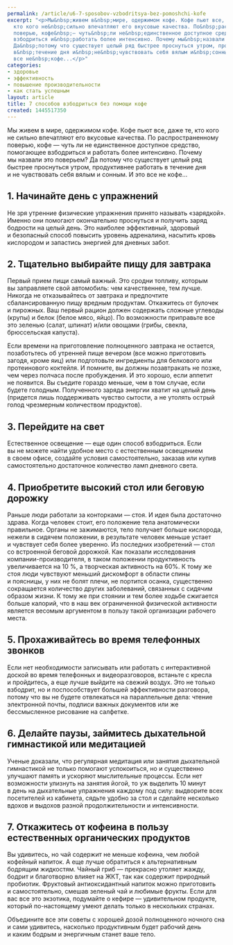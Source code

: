 ```yaml
---
permalink: /article/u6-7-sposobov-vzbodritsya-bez-pomoshchi-kofe
excerpt: "<p>Мы&nbsp;живем в&nbsp;мире, одержимом кофе. Кофе пьют все, даже&nbsp;те,
  кто кого не&nbsp;сильно впечатляют его вкусовые качества. По&nbsp;распространенному
  поверью, кофе&nbsp;— чуть&nbsp;ли не&nbsp;единственное доступное средство, помогающее
  взбодриться и&nbsp;работать более интенсивно. Почему мы&nbsp;назвали это поверьем?
  Да&nbsp;потому что существует целый ряд быстрее проснуться утром, продуктивнее работать
  в&nbsp;течение дня и&nbsp;не&nbsp;чувствовать себя вялым и&nbsp;сонным. И&nbsp;это
  все не&nbsp;кофе...</p>"
categories:
- здоровье
- эффективность
- повышение производительности
- как стать успешным
layout: article
title: 7 способов взбодриться без помощи кофе
created: 1445517350
---
```

Мы живем в мире, одержимом кофе. Кофе пьют все, даже те, кто кого не сильно впечатляют его вкусовые качества. По распространенному поверью, кофе — чуть ли не единственное доступное средство, помогающее взбодриться и работать более интенсивно. Почему мы назвали это поверьем? Да потому что существует целый ряд быстрее проснуться утром, продуктивнее работать в течение дня и не чувствовать себя вялым и сонным. И это все не кофе...

## 1. Начинайте день с упражнений ##

Не зря утренние физические упражнения принято называть «зарядкой». Именно они помогают окончательно проснуться и получить заряд бодрости на целый день. Это наиболее эффективный, здоровый и безопасный способ повысить уровень адреналина, насытить кровь кислородом и запастись энергией для дневных забот.

## 2. Тщательно выбирайте пищу для завтрака ##

Первый прием пищи самый важный. Это сродни топливу, которым вы заправляете свой автомобиль: чем качественнее, тем лучше. Никогда не отказывайтесь от завтрака и предпочтите сбалансированную пищу вредным продуктам. Откажитесь от булочек и пирожных. Ваш первый рацион должен содержать сложные углеводы (крупы) и белок (белое мясо, яйцо). По возможности приправьте все это зеленью (салат, шпинат) и/или овощами (грибы, свекла, брюссельская капуста).

Если времени на приготовление полноценного завтрака не остается, позаботьтесь об утренней пище вечером (все можно приготовить загодя, кроме яиц) или подготовьте ингредиенты для белкового или протеинового коктейля. И помните, вы должны позавтракать не позже, чем через полчаса после пробуждения. И это хорошо, если аппетит не появится. Вы съедите гораздо меньше, чем в том случае, если будете голодным. Полученного заряда энергии хватит на целый день (придется лишь поддерживать чувство сытости, а не утолять острый голод чрезмерным количеством продуктов).

## 3. Перейдите на свет ##

Естественное освещение — еще один способ взбодриться. Если вы не можете найти удобное место с естественным освещением в своем офисе, создайте условия самостоятельно, заказав или купив самостоятельно достаточное количество ламп дневного света.

## 4. Приобретите высокий стол или беговую дорожку ##

Раньше люди работали за конторками — стоя. И идея была достаточно здрава. Когда человек стоит, его положение тела анатомически правильное. Органы не зажимаются, тело получает больше кислорода, нежели в сидячем положении, в результате человек меньше устает и чувствует себя более уверенно. Из последних изобретений — стол со встроенной беговой дорожкой. Как показали исследования компании-производителя, в таком положении продуктивность увеличивается на 10 %, а творческая активность на 60%. К тому же стоя люди чувствуют меньший дискомфорт в области спины и поясницы, у них не болят плечи, не портится осанка, существенно сокращается количество других заболеваний, связанных с сидячим образом жизни. К тому же при стоянии и тем более ходьбе сжигается больше калорий, что в наш век ограниченной физической активности является весомым аргументом в пользу такой организации рабочего места.

## 5. Прохаживайтесь во время телефонных звонков ##

Если нет необходимости записывать или работать с интерактивной доской во время телефонных и видеоразговоров, встаньте с кресла и пройдитесь, а еще лучше выйдите на свежий воздух. Это не только взбодрит, но и поспособствует большей эффективности разговора, потому что вы не будете отвлекаться на параллельные дела: чтение электронной почты, подписи важных документов или же бессмысленное рисование на салфетке.

## 6. Делайте паузы, займитесь дыхательной гимнастикой или медитацией ##

Ученые доказали, что регулярная медитация или занятия дыхательной гимнастикой не только помогают успокоиться, но и существенно улучшают память и ускоряют мыслительные процессы. Если нет возможности улизнуть на занятия йогой, то уж выделить 10 минут в день на дыхательные упражнения каждому под силу: выдворите всех посетителей из кабинета, сядьте удобно за стол и сделайте несколько вдохов и выдохов разной продолжительности и интенсивности.

## 7. Откажитесь от кофеина в пользу естественных органических продуктов ##

Вы удивитесь, но чай содержит не меньше кофеина, чем любой кофейный напиток. А еще лучше обратиться к альтернативным бодрящим жидкостям. Чайный гриб — прекрасно утоляет жажду, бодрит и благотворно влияет на ЖКТ, так как содержит природный пробиотик. Фруктовый антиоксидантный напиток можно приготовить и самостоятельно, смешав зеленый чай и любимые фрукты. Если для вас все это экзотика, подумайте о кефире — удивительном продукте, который по-настоящему умеют делать только в нескольких странах.

Объедините все эти советы с хорошей дозой полноценного ночного сна и сами удивитесь, насколько продуктивным будет рабочий день и каким бодрым и энергичным станет ваше тело.
